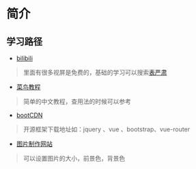 # 简介
**学习路径**
--------
* [bilibili](https://www.bilibili.com/)
> 里面有很多视屏是免费的，基础的学习可以搜索[表严肃](https://search.bilibili.com/all?keyword=%E8%A1%A8%E4%B8%A5%E8%82%83&from_source=banner_search)
* [菜鸟教程](http://www.runoob.com/)
> 简单的中文教程，查用法的时候可以参考
* [bootCDN](https://www.bootcdn.cn/)
> 开源框架下载地址如：jquery 、vue 、bootstrap、vue-router
* [图片制作网站](https://dummyimage.com/)
>可以设置图片的大小，前景色，背景色
